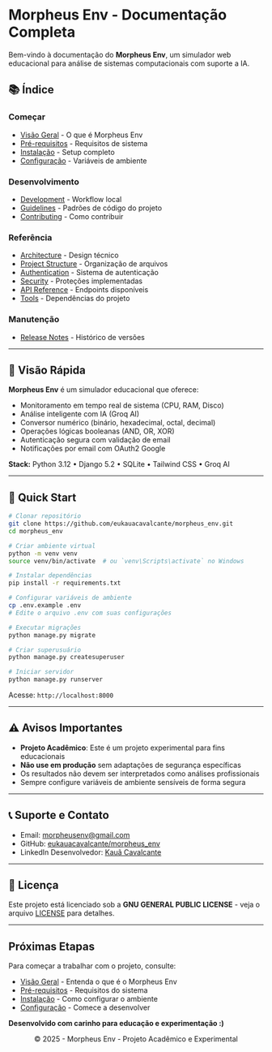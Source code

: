 # Morpheus Env - Documentação Completa

Bem-vindo à documentação do **Morpheus Env**, um simulador web educacional para análise de sistemas computacionais com suporte a IA.

## 📚 Índice

### Começar

- [Visão Geral](./overview.md) - O que é Morpheus Env
- [Pré-requisitos](./prerequisites.md) - Requisitos de sistema
- [Instalação](./installation.md) - Setup completo
- [Configuração](./configuration.md) - Variáveis de ambiente

### Desenvolvimento

- [Development](./development.md) - Workflow local
- [Guidelines](./guidelines.md) - Padrões de código do projeto
- [Contributing](./contributing.md) - Como contribuir

### Referência

- [Architecture](./architecture.md) - Design técnico
- [Project Structure](./project-structure.md) - Organização de arquivos
- [Authentication](./authentication.md) - Sistema de autenticação
- [Security](./security.md) - Proteções implementadas
- [API Reference](./api-reference.md) - Endpoints disponíveis
- [Tools](./tools.md) - Dependências do projeto

### Manutenção

- [Release Notes](./release-notes.md) - Histórico de versões

---

## 🎯 Visão Rápida

**Morpheus Env** é um simulador educacional que oferece:

- Monitoramento em tempo real de sistema (CPU, RAM, Disco)
- Análise inteligente com IA (Groq AI)
- Conversor numérico (binário, hexadecimal, octal, decimal)
- Operações lógicas booleanas (AND, OR, XOR)
- Autenticação segura com validação de email
- Notificações por email com OAuth2 Google

**Stack:** Python 3.12 • Django 5.2 • SQLite • Tailwind CSS • Groq AI

---

## 🚀 Quick Start

```bash
# Clonar repositório
git clone https://github.com/eukauacavalcante/morpheus_env.git
cd morpheus_env

# Criar ambiente virtual
python -m venv venv
source venv/bin/activate  # ou `venv\Scripts\activate` no Windows

# Instalar dependências
pip install -r requirements.txt

# Configurar variáveis de ambiente
cp .env.example .env
# Edite o arquivo .env com suas configurações

# Executar migrações
python manage.py migrate

# Criar superusuário
python manage.py createsuperuser

# Iniciar servidor
python manage.py runserver
```

Acesse: `http://localhost:8000`

---

## ⚠️ Avisos Importantes

- **Projeto Acadêmico**: Este é um projeto experimental para fins educacionais
- **Não use em produção** sem adaptações de segurança específicas
- Os resultados não devem ser interpretados como análises profissionais
- Sempre configure variáveis de ambiente sensíveis de forma segura

---

## 📞 Suporte e Contato

- Email: [morpheusenv@gmail.com](mailto:morpheusenv@gmail.com)
- GitHub: [eukauacavalcante/morpheus_env](https://github.com/eukauacavalcante/morpheus_env)
- LinkedIn Desenvolvedor: [Kauã Cavalcante](https://www.linkedin.com/in/eukauacavalcante)

---

## 📄 Licença

Este projeto está licenciado sob a **GNU GENERAL PUBLIC LICENSE** - veja o arquivo [LICENSE](https://github.com/eukauacavalcante/morpheus_env/blob/main/LICENSE) para detalhes.

---

## Próximas Etapas

Para começar a trabalhar com o projeto, consulte:

- [Visão Geral](./overview.md) - Entenda o que é o Morpheus Env
- [Pré-requisitos](./prerequisites.md) - Requisitos do sistema
- [Instalação](./installation.md) - Como configurar o ambiente
- [Configuração](./development.md) - Comece a desenvolver

**Desenvolvido com carinho para educação e experimentação :)**

<div align="center">
    © 2025 - Morpheus Env - Projeto Acadêmico e Experimental
</div>
